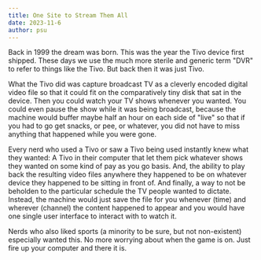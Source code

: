 ```yaml
---
title: One Site to Stream Them All
date: 2023-11-6
author: psu
---
```


Back in 1999 the dream was born. This was the year the Tivo device first shipped. These
days we use the much more sterile and generic term "DVR" to refer to things like the Tivo.
But back then it was just Tivo.

What the Tivo did was capture broadcast TV as a cleverly encoded digital video file so
that it could fit on the comparatively tiny disk that sat in the device. Then you could
watch your TV shows whenever you wanted. You could even pause the show while it was being
broadcast, because the machine would buffer maybe half an hour on each side of "live" so
that if you had to go get snacks, or pee, or whatever, you did not have to miss anything
that happened while you were gone.

Every nerd who used a Tivo or saw a Tivo being used instantly knew what they wanted: A Tivo
in their computer that let them pick whatever shows they wanted on some kind of pay as you
go basis. And, the ability to play back the resulting video files anywhere they happened
to be on whatever device they happened to be sitting in front of. And finally, a way to
not be beholden to the particular schedule the TV people wanted to dictate. Instead, the
machine would just save the file for you whenever (time) and wherever (channel) the
content happened to appear and you would have one single user interface to interact with
to watch it.

Nerds who also liked sports (a minority to be sure, but not non-existent) especially
wanted this. No more worrying about when the game is on. Just fire up your computer and
there it is.